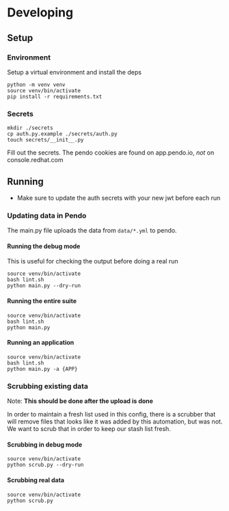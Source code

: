 # Developing

## Setup

### Environment

Setup a virtual environment and install the deps

```shell
python -m venv venv
source venv/bin/activate
pip install -r requirements.txt
```

### Secrets

```shell
mkdir ./secrets
cp auth.py.example ./secrets/auth.py
touch secrets/__init__.py
```

Fill out the secrets. The pendo cookies are found on app.pendo.io, _not_ on console.redhat.com

## Running

* Make sure to update the auth secrets with your new jwt before each run

### Updating data in Pendo

The main.py file uploads the data from `data/*.yml` to pendo.

#### Running the debug mode

This is useful for checking the output before doing a real run

```shell
source venv/bin/activate
bash lint.sh
python main.py --dry-run
```

#### Running the entire suite

```shell
source venv/bin/activate
bash lint.sh
python main.py
```

#### Running an application

```shell
source venv/bin/activate
bash lint.sh
python main.py -a {APP}
```

### Scrubbing existing data

Note: **This should be done after the upload is done**

In order to maintain a fresh list used in this config, there is a scrubber that will remove files that looks like it was added by this automation, but was not. We want to scrub that in order to keep our stash list fresh.

#### Scrubbing in debug mode

```shell
source venv/bin/activate
python scrub.py --dry-run
```

#### Scrubbing real data

```shell
source venv/bin/activate
python scrub.py
```
